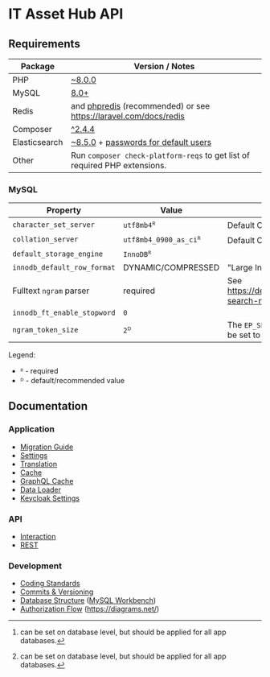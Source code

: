 # IT Asset Hub API

## Requirements

| Package       | Version / Notes                                                                                                                                        |
|---------------|--------------------------------------------------------------------------------------------------------------------------------------------------------|
| PHP           | [~8.0.0](https://php.net/)                                                                                                                             |
| MySQL         | [8.0+](https://www.mysql.com/)                                                                                                                         |
| Redis         | and [phpredis](https://github.com/phpredis/phpredis) (recommended) or see https://laravel.com/docs/redis                                               |
| Composer      | [^2.4.4](https://getcomposer.org/)                                                                                                                     |
| Elasticsearch | [~8.5.0](https://www.elastic.co/) + [passwords for default users](https://www.elastic.co/guide/en/elasticsearch/reference/current/built-in-users.html) |
| Other         | Run `composer check-platform-reqs` to get list of required PHP extensions.                                                                             |

### MySQL

| Property                    | Value                 | Description                                                             |
|-----------------------------|-----------------------|-------------------------------------------------------------------------|
| `character_set_server`      | `utf8mb4`ᴿ            | Default Charset[^1]                                                     |
| `collation_server`          | `utf8mb4_0900_as_ci`ᴿ | Default Collation[^1]                                                   |
| `default_storage_engine`    | `InnoDB`ᴿ             |                                                                         |
| `innodb_default_row_format` | DYNAMIC/COMPRESSED    | "Large Index Key Prefix Support" required                               |
| Fulltext `ngram` parser     | required              | See https://dev.mysql.com/doc/refman/8.0/en/fulltext-search-ngram.html  |
| `innodb_ft_enable_stopword` | `0`                   |                                                                         |
| `ngram_token_size`          | `2`ᴰ                  | The `EP_SEARCH_FULLTEXT_NGRAM_TOKEN_SIZE` should be set to this value.  |

Legend:
* ᴿ - required
* ᴰ - default/recommended value

[^1]: can be set on database level, but should be applied for all app databases.


## Documentation

### Application

* [Migration Guide](docs/Application/Migration-Guide.md)
* [Settings](docs/Application/Settings.md)
* [Translation](docs/Application/Translation.md)
* [Cache](docs/Application/Cache.md)
* [GraphQL Cache](docs/Application/GraphQL-Cache.md)
* [Data Loader](docs/DataLoader)
* [Keycloak Settings](docs/Keycloak)

### API

* [Interaction](docs/Api/Interaction.md)
* [REST](docs/Api/REST.md)

### Development

* [Coding Standards](docs/Dev/Coding-Standards.md)
* [Commits & Versioning](docs/Dev/Commits-Versioning.md)
* [Database Structure](./docs/database.mwb) ([MySQL Workbench](https://www.mysql.com/products/workbench/))
* [Authorization Flow](./docs/AuthorizationFlow.drawio) (https://diagrams.net/)
